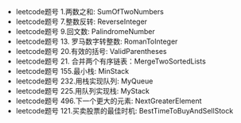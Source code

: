 * leetcode题号 1.两数之和: SumOfTwoNumbers
* leetcode题号 7.整数反转: ReverseInteger
* leetcode题号 9.回文数: PalindromeNumber
* leetcode题号 13. 罗马数字转整数: RomanToInteger
* leetcode题号 20.有效的括号: ValidParentheses
* leetcode题号 21. 合并两个有序链表：MergeTwoSortedLists
* leetcode题号 155.最小栈: MinStack
* leetcode题号 232.用栈实现队列: MyQueue
* leetcode题号 225.用队列实现栈: MyStack
* leetcode题号 496.下一个更大的元素: NextGreaterElement
* leetcode题号 121.买卖股票的最佳时机: BestTimeToBuyAndSellStock

